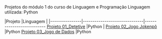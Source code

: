 Projetos do módulo 1 do curso de Linguagem e Programação 
Linguagem  utilizada: Python

|Projeto						  |Linguagem 								|
|----------------|-------------------------------|---------------------------
[Projeto 01_Detetive](https://github.com/anacgsantana/projetosblue-mod1-/blob/main/Projeto_01_Detetive_%28Resolvido%29.ipynb)          	   |Python            |
[Projeto 02_Jogo Jokenpô](https://github.com/anacgsantana/projetosblue-mod1-/blob/main/Projeto%2002_Jogo%20Jokenp%C3%B4_%28Resolvido%29.py)            |Python
[Projeto 03_Jogo de Dados](https://github.com/anacgsantana/projetosblue-mod1-/blob/main/Projeto%2003_Jogo%20de%20Dados_%28Resolvido%29.py)       	   |Python
